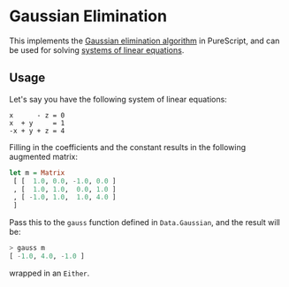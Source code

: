# Gaussian Elimination

This implements the [Gaussian elimination algorithm](https://en.wikipedia.org/wiki/Gaussian_elimination) in PureScript, and can be used for solving [systems of linear equations](https://en.wikipedia.org/wiki/System_of_linear_equations).

## Usage

Let's say you have the following system of linear equations:

```
x      - z = 0
x  + y     = 1
-x + y + z = 4
```

Filling in the coefficients and the constant results in the following augmented matrix:

```purescript
let m = Matrix
 [ [  1.0, 0.0, -1.0, 0.0 ]
 , [  1.0, 1.0,  0.0, 1.0 ]
 , [ -1.0, 1.0,  1.0, 4.0 ]
 ]
```

Pass this to the `gauss` function defined in `Data.Gaussian`, and the result will be:
```purescript
> gauss m
[ -1.0, 4.0, -1.0 ]
```
wrapped in an `Either`.
